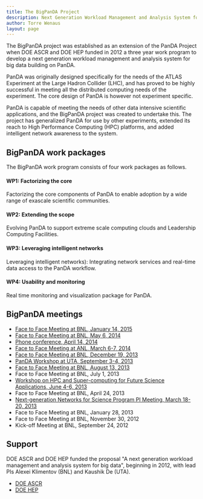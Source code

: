 ```yaml
---
title: The BigPanDA Project
description: Next Generation Workload Management and Analysis System for Big Data
author: Torre Wenaus
layout: page
---
```


The BigPanDA project was established as an extension of the PanDA Project when DOE ASCR and DOE HEP funded in 2012 a three year work program to develop a next generation workload management and analysis system for big data building on PanDA.

PanDA was originally designed specifically for the needs of the ATLAS Experiment at the Large Hadron Collider (LHC), and has proved to be highly successful in meeting all the distributed computing needs of the experiment. The core design of PanDA is however not experiment specific. 

PanDA is capable of meeting the needs of other data intensive scientific applications, and the BigPanDA project was created to undertake this. The project has generalized PanDA for use by other experiments, extended its reach to High Performance Computing (HPC) platforms, and added intelligent network awareness to the system.

## BigPanDA work packages

The BigPanDA work program consists of four work packages as follows. 

#### WP1: Factorizing the core

Factorizing the core components of PanDA to enable adoption by a wide range of exascale scientific communities.

#### WP2: Extending the scope 

Evolving PanDA to support extreme scale computing clouds and Leadership Computing Facilities.

#### WP3: Leveraging intelligent networks

Leveraging intelligent networks): Integrating network services and real-time data access to the PanDA workflow.

#### WP4: Usability and monitoring

Real time monitoring and visualization package for PanDA.

## BigPanDA meetings

* [Face to Face Meeting at BNL, January 14, 2015](https://indico.cern.ch/event/360126/)
* [Face to Face Meeting at BNL, May 6, 2014](https://indico.cern.ch/event/315053)
* [Phone conference, April 14, 2014](https://indico.cern.ch/event/312522/)
* [Face to Face Meeting at ANL, March 6-7, 2014](https://indico.hep.anl.gov/indico/conferenceProgram.py?confId=316)
* [Face to Face Meeting at BNL, December 19, 2013](https://indico.cern.ch/conferenceDisplay.py?confId=284111)
* [PanDA Workshop at UTA, September 3-4, 2013](http://www.uta.edu/physics/meetings/hep/atlas/sept032013/index.html)
* [Face to Face Meeting at BNL, August 13, 2013](https://indico.cern.ch/conferenceDisplay.py?confId=267153)
* Face to Face Meeting at BNL, July 1, 2013
* [Workshop on HPC and Super-computing for Future Science Applications, June 4-6, 2013](http://www.bnl.gov/hpc2013/index.php)
* Face to Face Meeting at BNL, April 24, 2013
* [Next-generation Networks for Science Program PI Meeting, March 18-20, 2013](https://indico.bnl.gov/conferenceTimeTable.py?confId=566#20130320)
* Face to Face Meeting at BNL, January 28, 2013
* Face to Face Meeting at BNL, November 30, 2012
* Kick-off Meeting at BNL, September 24, 2012

## Support

DOE ASCR and DOE HEP funded the proposal "A next generation workload management and analysis system for big data", beginning in 2012, with lead PIs Alexei Klimentov (BNL) and Kaushik De (UTA).

* [DOE ASCR](http://science.energy.gov/ascr/)
* [DOE HEP](http://science.energy.gov/hep/)
